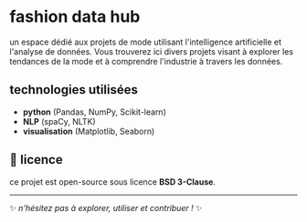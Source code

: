 # fashion data hub

un espace dédié aux projets de mode utilisant l'intelligence artificielle et l'analyse de données. Vous trouverez ici divers projets visant à explorer les tendances de la mode et à comprendre l'industrie à travers les données.

## technologies utilisées
- **python** (Pandas, NumPy, Scikit-learn)
- **NLP** (spaCy, NLTK)
- **visualisation** (Matplotlib, Seaborn)

## 📄 licence
ce projet est open-source sous licence **BSD 3-Clause**.  

---

✨ *n'hésitez pas à explorer, utiliser et contribuer !* ✨
